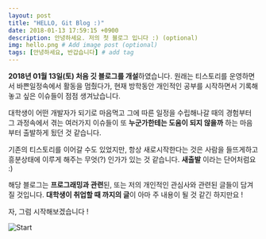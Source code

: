 ```yaml
---
layout: post
title: "HELLO, Git Blog :)"
date: 2018-01-13 17:59:15 +0900
description: 안녕하세요. 저의 첫 블로그 입니다 :) (optional)
img: hello.png # Add image post (optional)
tags: [안녕하세요, 반갑습니다] # add tag
---
```


**2018년 01월 13일(토) 처음 깃 블로그를 개설**하였습니다. 원래는 티스토리를 운영하면서 바쁜일정속에서 활동을 멈췄다가, 현재 방학동안 개인적인 공부를 시작하면서 기록해놓고 싶은 이슈들이 점점 생겨났습니다. 

대학생이 어떤 개발자가 되기로 마음먹고 그에 따른 일정을 수립해나갈 때의 경험부터 그 과정속에서 겪는 여러가지 이슈들이 또 **누군가한테는 도움이 되지 않을까** 하는 마음부터 출발하게 됬던 것 같습니다.

기존의 티스토리를 이어갈 수도 있었지만, 항상 새로시작한다는 것은 사람을 들뜨게하고 흥분상태에 이루게 해주는 무엇(?) 인가가 있는 것 같습니다. **새출발** 이라는 단어처럼요 :)

해당 블로그는 **프로그래밍과 관련**된, 또는 저의 개인적인 관심사와 관련된 글들이 담겨질 것입니다. **대학생이 취업할 때 까지의 글**이 아마 주 내용이 될 것 같긴 하지만요 !

자, 그럼 시작해보겠습니다 !

![Start]({{site.baseurl}}/assets/img/hello-start.jpg)